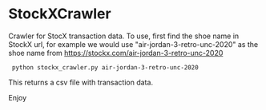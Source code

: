 # StockXCrawler

Crawler for StocX transaction data. To use, first find the shoe name in StockX url, for example we would use "air-jordan-3-retro-unc-2020" as the shoe name from https://stockx.com/air-jordan-3-retro-unc-2020

<pre><code> python stockx_crawler.py air-jordan-3-retro-unc-2020
</code></pre>

This returns a csv file with transaction data.

Enjoy
